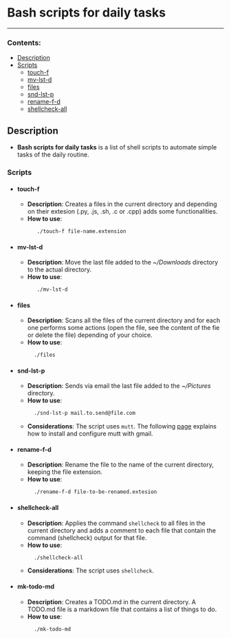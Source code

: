 # Bash scripts for daily tasks
---
### Contents:
  - [Description](#Description)
  - [Scripts](#Scripts)
      - [touch-f](#touch-f)
      - [mv-lst-d](#mv-last-d)
      - [files](#files)
      - [snd-lst-p](#snd-lst-p)
      - [rename-f-d](#rename-f-d)
      - [shellcheck-all](#shellcheck-all)
  
## Description
- **Bash scripts for daily tasks** is a list of shell scripts to automate simple tasks of the daily routine.

### Scripts
- #### touch-f
  - **Description**: Creates a files in the current directory and depending on their extesion (.py, .js, .sh, .c or .cpp) adds some functionalities.
  - **How to use**: 
    ```bash
       ./touch-f file-name.extension
    ```
- #### mv-lst-d
  - **Description**: Move the last file added to the *~/Downloads* directory to the actual directory.
  - **How to use**: 
    ```bash
       ./mv-lst-d
    ```
- #### files
  - **Description**: Scans all the files of the current directory and for each one performs some actions (open the file, see the content of the fie or delete the file) depending of your choice.
  - **How to use**: 
    ```bash
      ./files
    ```
- #### snd-lst-p
  - **Description**: Sends via email the last file added to the *~/Pictures* directory.
  - **How to use**: 
    ```bash
      ./snd-lst-p mail.to.send@file.com
    ```
  - **Considerations**: The script uses `mutt`. The following [page](https://www.garron.me/en/go2linux/send-mail-gmail-mutt.html) explains how to install and configure mutt with gmail.

- #### rename-f-d
  - **Description**: Rename the file to the name of the current directory, keeping the file extension.
  - **How to use**: 
    ```bash
      ./rename-f-d file-to-be-renamed.extesion 
    ```

- #### shellcheck-all
  - **Description**: Applies the command `shellcheck` to all files in the current directory and adds a comment to each file that contain the command (shellcheck) output for that file.
  - **How to use**: 
    ```bash
      ./shellcheck-all 
    ```
  - **Considerations**: The script uses `shellcheck`. 

- #### mk-todo-md
  - **Description**: Creates a TODO.md in the current directory. A TODO.md file is a markdown file that contains a list of things to do.
  - **How to use**: 
    ```bash
      ./mk-todo-md 
    ```

